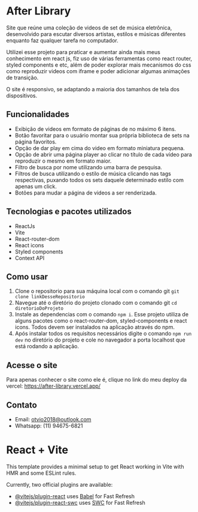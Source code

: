 # After Library

Site que reúne uma coleção de videos de set de música eletrônica, desenvolvido para escutar diversos artistas, estilos e músicas diferentes enquanto faz qualquer tarefa no computador.

Utilizei esse projeto para praticar e aumentar ainda mais meus conhecimento em react js, fiz uso de várias ferramentas como react router, styled components e etc, além de poder explorar mais mecanismos do css como reproduzir videos com iframe e poder adicionar algumas animações de transição.

O site é responsivo, se adaptando a maioria dos tamanhos de tela dos dispositivos.

## Funcionalidades

- Exibição de videos em formato de páginas de no máximo 6 itens.
- Botão favoritar para o usuário montar sua própria biblioteca de sets na página favoritos.
- Opção de dar play em cima do video em formato miniatura pequena.
- Opção de abrir uma página player ao clicar no título de cada vídeo para reproduzir o mesmo em formato maior.
- Filtro de busca por nome utilizando uma barra de pesquisa.
- Filtros de busca utilizando o estilo de música clicando nas tags respectivas, puxando todos os sets daquele determinado estilo com apenas um click.
- Botões para mudar a página de videos a ser renderizada.

## Tecnologias e pacotes utilizados

- ReactJs
- Vite
- React-router-dom
- React icons
- Styled components
- Context API

## Como usar

1. Clone o repositorio para sua máquina local com o comando git `git clone linkDesseRepositorio`
2. Navegue até o diretório do projeto clonado com o comando git `cd diretorioDoProjeto`
3. Instale as dependencias com o comando `npm i`. Esse projeto utiliza de alguns pacotes como o react-router-dom, styled-components e react icons. Todos devem ser instalados na aplicação através do npm.
4. Após instalar todos os requisitos necessários digite o comando `npm run dev` no diretório do projeto e cole no navegador a porta localhost que está rodando a aplicação.

## Acesse o site

Para apenas conhecer o site como ele é, clique no link do meu deploy da vercel: https://after-library.vercel.app/

## Contato

- Email: otvio2018@outlook.com
- Whatsapp: (11) 94675-6821



# React + Vite

This template provides a minimal setup to get React working in Vite with HMR and some ESLint rules.

Currently, two official plugins are available:

- [@vitejs/plugin-react](https://github.com/vitejs/vite-plugin-react/blob/main/packages/plugin-react/README.md) uses [Babel](https://babeljs.io/) for Fast Refresh
- [@vitejs/plugin-react-swc](https://github.com/vitejs/vite-plugin-react-swc) uses [SWC](https://swc.rs/) for Fast Refresh
